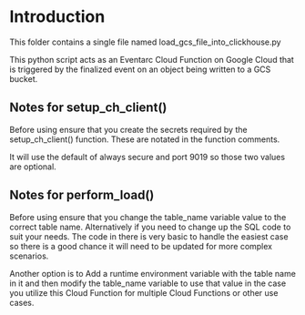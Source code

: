 # Introduction

This folder contains a single file named load_gcs_file_into_clickhouse.py

This python script acts as an Eventarc Cloud Function on Google Cloud that is triggered by
the finalized event on an object being written to a GCS bucket.

## Notes for setup_ch_client()
Before using ensure that you create the secrets required by the setup_ch_client() function. These are notated in the 
function comments.

It will use the default of always secure and port 9019 so those two values are optional.

## Notes for perform_load()
Before using ensure that you change the table_name variable value to the correct table name. Alternatively if you need 
to change up the SQL code to suit your needs. The code in there is very basic to handle the easiest case so there is a 
good chance it will need to be updated for more complex scenarios.

Another option is to Add a runtime environment variable with the table name in it and then modify the table_name 
variable to use that value in the case you utilize this Cloud Function for multiple Cloud Functions or other use cases.